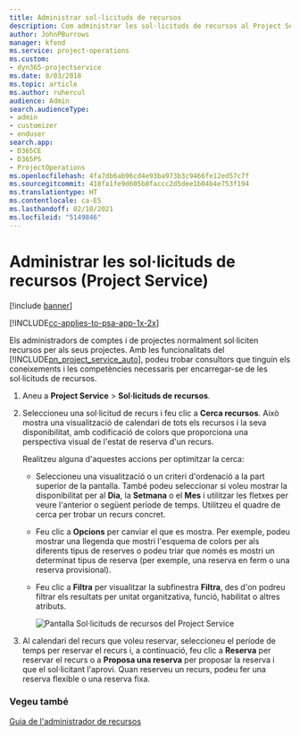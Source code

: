 ```yaml
---
title: Administrar sol·licituds de recursos
description: Com administrar les sol·licituds de recursos al Project Service
author: JohnPBurrows
manager: kfend
ms.service: project-operations
ms.custom:
- dyn365-projectservice
ms.date: 8/03/2018
ms.topic: article
ms.author: ruhercul
audience: Admin
search.audienceType:
- admin
- customizer
- enduser
search.app:
- D365CE
- D365PS
- ProjectOperations
ms.openlocfilehash: 4fa7db6ab96cd4e93ba973b3c9466fe12ed57c7f
ms.sourcegitcommit: 418fa1fe9d605b8faccc2d5dee1b04b4e753f194
ms.translationtype: HT
ms.contentlocale: ca-ES
ms.lasthandoff: 02/10/2021
ms.locfileid: "5149846"
---
```

# <a name="manage-resource-requests-project-service"></a>Administrar les sol·licituds de recursos (Project Service)

[!include [banner](../includes/psa-now-project-operations.md)]

[!INCLUDE[cc-applies-to-psa-app-1x-2x](../includes/cc-applies-to-psa-app-1x-2x.md)]

Els administradors de comptes i de projectes normalment sol·liciten recursos per als seus projectes. Amb les funcionalitats del [!INCLUDE[pn_project_service_auto](../includes/pn-project-service-auto.md)], podeu trobar consultors que tinguin els coneixements i les competències necessaris per encarregar-se de les sol·licituds de recursos.  
  
1. Aneu a **Project Service** > **Sol·licituds de recursos**.  
  
2. Seleccioneu una sol·licitud de recurs i feu clic a **Cerca recursos**. Això mostra una visualització de calendari de tots els recursos i la seva disponibilitat, amb codificació de colors que proporciona una perspectiva visual de l'estat de reserva d'un recurs.  
  
    Realitzeu alguna d'aquestes accions per optimitzar la cerca:  
  
   -   Seleccioneu una visualització o un criteri d'ordenació a la part superior de la pantalla. També podeu seleccionar si voleu mostrar la disponibilitat per al **Dia**, la **Setmana** o el **Mes** i utilitzar les fletxes per veure l'anterior o següent període de temps. Utilitzeu el quadre de cerca per trobar un recurs concret.  
  
   -   Feu clic a **Opcions** per canviar el que es mostra. Per exemple, podeu mostrar una llegenda que mostri l'esquema de colors per als diferents tipus de reserves o podeu triar que només es mostri un determinat tipus de reserva (per exemple, una reserva en ferm o una reserva provisional).  
  
   -   Feu clic a **Filtra** per visualitzar la subfinestra **Filtra**, des d'on podreu filtrar els resultats per unitat organitzativa, funció, habilitat o altres atributs.  
  
       ![Pantalla Sol·licituds de recursos del Project Service](../psa/media/project-service-resource-request-screen.png "Pantalla Sol·licituds de recursos del Project Service")  
  
3. Al calendari del recurs que voleu reservar, seleccioneu el període de temps per reservar el recurs i, a continuació, feu clic a **Reserva** per reservar el recurs o a **Proposa una reserva** per proposar la reserva i que el sol·licitant l'aprovi. Quan reserveu un recurs, podeu fer una reserva flexible o una reserva fixa.  
  
### <a name="see-also"></a>Vegeu també  
 [Guia de l'administrador de recursos](../psa/resource-manager-guide.md)
